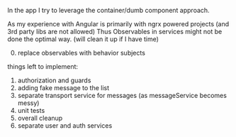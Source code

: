 In the app I try to leverage the 
container/dumb component approach.

As my experience with Angular is primarily with 
ngrx powered projects (and 3rd party libs are not allowed)
Thus Observables in services might not be done the optimal way.
(will clean it up if I have time) 

0) replace observables with behavior subjects

things left to implement:

1) authorization and guards
2) adding fake message to the list
3) separate transport service for messages 
(as messageService becomes messy)
4) unit tests
5) overall cleanup
6) separate user and auth services
